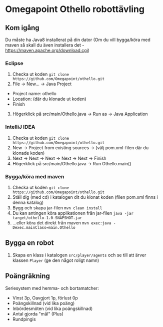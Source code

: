 # Omegapoint Othello robottävling 

## Kom igång
Du måste ha Java8 installerat på din dator
(Om du vill bygga/köra med maven så skall du även installera det - https://maven.apache.org/download.cgi)

### Eclipse
1. Checka ut koden
```git clone https://github.com/Omegapoint/othello.git```
2. File -> New... -> Java Project
  * Project name: othello
  * Location: (där du klonade ut koden)
  * Finish
3. Högerklick på src/main/Othello.java -> Run as -> Java Application

### IntelliJ IDEA
1. Checka ut koden
```git clone https://github.com/Omegapoint/othello.git```
2. New -> Project from existing sources -> (välj pom.xml-filen där du klonade koden)
3. Next -> Next -> Next -> Next -> Next -> Finish
4. Högerklick på src/main/Othello.java -> Run Othello.main()

### Bygga/köra med maven
1. Checka ut koden
```git clone https://github.com/Omegapoint/othello.git```
2. Ställ dig (med cd) i katalogen dit du klonat koden (filen pom.xml finns i denna katalog)
3. Bygg och skapa jar-filen
```mvn clean install```
4. Du kan antingen köra applikationen från jar-filen
```java -jar target/othello-1.0-SNAPSHOT.jar```
5. ...eller köra det direkt från maven
```mvn exec:java -Dexec.mainClass=main.Othello```

## Bygga en robot

1. Skapa en klass i katalogen `src/player/agents` och se till att ärver klassen `Player` (ge den något roligt namn)

## Poängräkning
Seriesystem med hemma- och bortamatcher:
* Vinst 3p, Oavgjort 1p, förlust 0p
* Poängskillnad (vid lika poäng)
* Inbördesmöten (vid lika poängskillnad)
* Antal gjorda "mål" (Plus)
* Rundpingis
